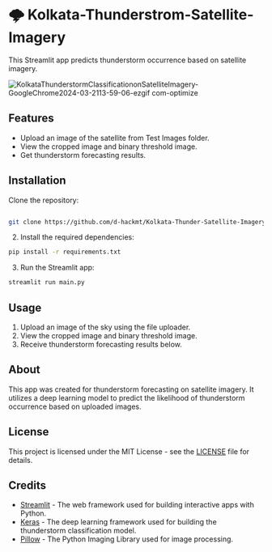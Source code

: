 # 🌩️ Kolkata-Thunderstrom-Satellite-Imagery

This Streamlit app predicts thunderstorm occurrence based on satellite imagery.

<!-- ## Checkout the projekt : 
- [Thunderstrom Prediction using Deep learning DEMO ](https://thunderstrom.streamlit.app/) --> 

![KolkataThunderstormClassificationonSatelliteImagery-GoogleChrome2024-03-2113-59-06-ezgif com-optimize](https://github.com/d-hackmt/Kolkata-Thunder-Satellite-Imagery/assets/113240252/e39e99e3-0745-4d2c-b68f-b37bf5462a39)



## Features

- Upload an image of the satellite from Test Images folder.
- View the cropped image and binary threshold image.
- Get thunderstorm forecasting results.

## Installation

 Clone the repository:

```bash

git clone https://github.com/d-hackmt/Kolkata-Thunder-Satellite-Imagery.git

```

2. Install the required dependencies:

```bash
pip install -r requirements.txt
```

3. Run the Streamlit app:

```bash
streamlit run main.py
```
 
## Usage

1. Upload an image of the sky using the file uploader.
2. View the cropped image and binary threshold image.
3. Receive thunderstorm forecasting results below.

## About

This app was created for thunderstorm forecasting on satellite imagery. It utilizes a deep learning model to predict the likelihood of thunderstorm occurrence based on uploaded images.

## License

This project is licensed under the MIT License - see the [LICENSE](LICENSE) file for details.



## Credits

- [Streamlit](https://streamlit.io/) - The web framework used for building interactive apps with Python.
- [Keras](https://keras.io/) - The deep learning framework used for building the thunderstorm classification model.
- [Pillow](https://python-pillow.org/) - The Python Imaging Library used for image processing.


